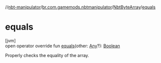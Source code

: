 //[nbt-manipulator](../../../index.md)/[br.com.gamemods.nbtmanipulator](../index.md)/[NbtByteArray](index.md)/[equals](equals.md)

# equals

[jvm]\
open operator override fun [equals](equals.md)(other: [Any](https://kotlinlang.org/api/latest/jvm/stdlib/kotlin/-any/index.html)?): [Boolean](https://kotlinlang.org/api/latest/jvm/stdlib/kotlin/-boolean/index.html)

Properly checks the equality of the array.
